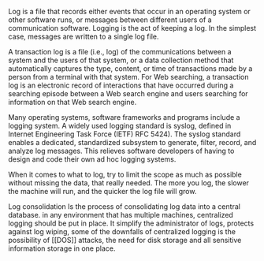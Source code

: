 Log is a file that records either events that occur in an operating system or other software runs, or messages between different users of a communication software. Logging is the act of keeping a log. In the simplest case, messages are written to a single log file.

A transaction log is a file (i.e., log) of the communications between a system and the users of that system, or a data collection method that automatically captures the type, content, or time of transactions made by a person from a terminal with that system. For Web searching, a transaction log is an electronic record of interactions that have occurred during a searching episode between a Web search engine and users searching for information on that Web search engine.

Many operating systems, software frameworks and programs include a logging system. A widely used logging standard is syslog, defined in Internet Engineering Task Force (IETF) RFC 5424). The syslog standard enables a dedicated, standardized subsystem to generate, filter, record, and analyze log messages. This relieves software developers of having to design and code their own ad hoc logging systems.

When it comes to what to log, try to limit the scope as much as possible without missing the data, that really needed. The more you log, the slower the machine will run, and the quicker the log file will grow. 

Log consolidation 
	Is the process of consolidating log data into a central database.
	in any environment that has multiple machines, centralized logging should be put in place. It simplify the administrator of logs, protects against log wiping, some of the downfalls of centralized logging is the possibility of [[DOS]] attacks, the need for disk storage and all sensitive information storage in one place. 